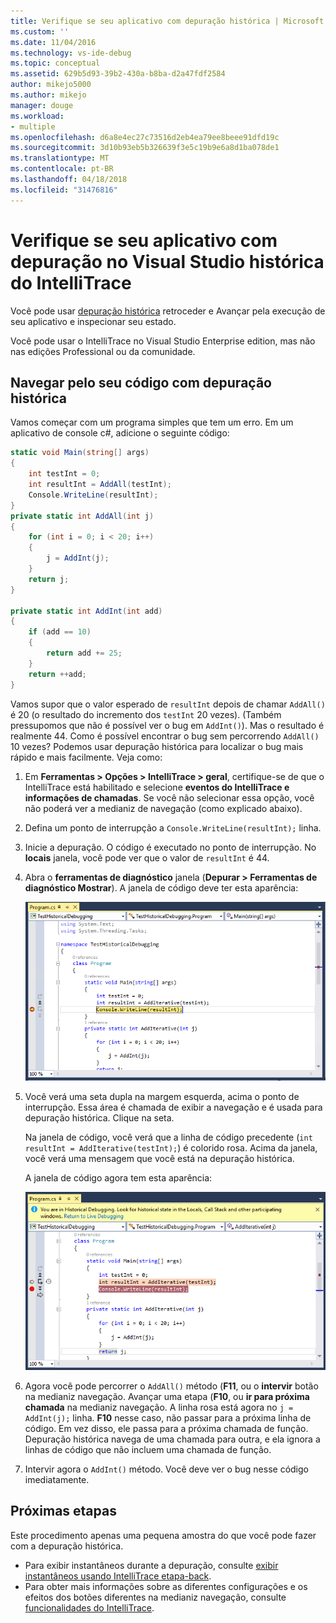 ```yaml
---
title: Verifique se seu aplicativo com depuração histórica | Microsoft Docs
ms.custom: ''
ms.date: 11/04/2016
ms.technology: vs-ide-debug
ms.topic: conceptual
ms.assetid: 629b5d93-39b2-430a-b8ba-d2a47fdf2584
author: mikejo5000
ms.author: mikejo
manager: douge
ms.workload:
- multiple
ms.openlocfilehash: d6a8e4ec27c73516d2eb4ea79ee8beee91dfd19c
ms.sourcegitcommit: 3d10b93eb5b326639f3e5c19b9e6a8d1ba078de1
ms.translationtype: MT
ms.contentlocale: pt-BR
ms.lasthandoff: 04/18/2018
ms.locfileid: "31476816"
---
```

# <a name="inspect-your-app-with-intellitrace-historical-debugging-in-visual-studio"></a>Verifique se seu aplicativo com depuração no Visual Studio histórica do IntelliTrace
Você pode usar [depuração histórica](../debugger/historical-debugging.md) retroceder e Avançar pela execução de seu aplicativo e inspecionar seu estado.  
  
Você pode usar o IntelliTrace no Visual Studio Enterprise edition, mas não nas edições Professional ou da comunidade.  
  
## <a name="navigate-your-code-with-historical-debugging"></a>Navegar pelo seu código com depuração histórica  
 Vamos começar com um programa simples que tem um erro. Em um aplicativo de console c#, adicione o seguinte código:  
  
```csharp  
static void Main(string[] args)  
{  
    int testInt = 0;  
    int resultInt = AddAll(testInt);  
    Console.WriteLine(resultInt);  
}  
private static int AddAll(int j)  
{  
    for (int i = 0; i < 20; i++)  
    {  
        j = AddInt(j);  
    }  
    return j;  
}  
  
private static int AddInt(int add)  
{  
    if (add == 10)  
    {  
        return add += 25;  
    }  
    return ++add;  
}  
```  
  
 Vamos supor que o valor esperado de `resultInt` depois de chamar `AddAll()` é 20 (o resultado do incremento dos `testInt` 20 vezes). (Também pressupomos que não é possível ver o bug em `AddInt()`). Mas o resultado é realmente 44. Como é possível encontrar o bug sem percorrendo `AddAll()` 10 vezes? Podemos usar depuração histórica para localizar o bug mais rápido e mais facilmente. Veja como:  
  
1.  Em **Ferramentas > Opções > IntelliTrace > geral**, certifique-se de que o IntelliTrace está habilitado e selecione **eventos do IntelliTrace e informações de chamadas**. Se você não selecionar essa opção, você não poderá ver a medianiz de navegação (como explicado abaixo).  
  
2.  Defina um ponto de interrupção a `Console.WriteLine(resultInt);` linha.  
  
3.  Inicie a depuração. O código é executado no ponto de interrupção. No **locais** janela, você pode ver que o valor de `resultInt` é 44.  
  
4.  Abra o **ferramentas de diagnóstico** janela (**Depurar > Ferramentas de diagnóstico Mostrar**). A janela de código deve ter esta aparência:  
  
     ![Janela de código no ponto de interrupção](../debugger/media/historicaldebuggingbreakpoint.png "HistoricalDebuggingBreakpoint")  
  
5.  Você verá uma seta dupla na margem esquerda, acima o ponto de interrupção. Essa área é chamada de exibir a navegação e é usada para depuração histórica. Clique na seta.  
  
     Na janela de código, você verá que a linha de código precedente (`int resultInt = AddIterative(testInt);`) é colorido rosa. Acima da janela, você verá uma mensagem que você está na depuração histórica.  
  
     A janela de código agora tem esta aparência:  
  
     ![janela de código no modo de depuração histórica](../debugger/media/historicaldebuggingback.png "HistoricalDebuggingBack")  
  
6.  Agora você pode percorrer o `AddAll()` método (**F11**, ou o **intervir** botão na medianiz navegação. Avançar uma etapa (**F10**, ou **ir para próxima chamada** na medianiz navegação. A linha rosa está agora no `j = AddInt(j);` linha. **F10** nesse caso, não passar para a próxima linha de código. Em vez disso, ele passa para a próxima chamada de função. Depuração histórica navega de uma chamada para outra, e ela ignora a linhas de código que não incluem uma chamada de função.  
  
7.  Intervir agora o `AddInt()` método. Você deve ver o bug nesse código imediatamente.  

## <a name="next-steps"></a>Próximas etapas

Este procedimento apenas uma pequena amostra do que você pode fazer com a depuração histórica.

- Para exibir instantâneos durante a depuração, consulte [exibir instantâneos usando IntelliTrace etapa-back](../debugger/how-to-use-intellitrace-step-back.md).
- Para obter mais informações sobre as diferentes configurações e os efeitos dos botões diferentes na medianiz navegação, consulte [funcionalidades do IntelliTrace](../debugger/intellitrace-features.md).